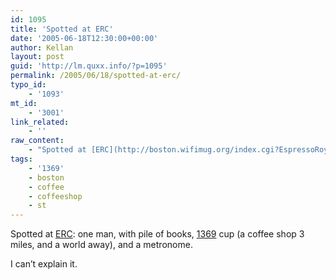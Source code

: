 ```yaml
---
id: 1095
title: 'Spotted at ERC'
date: '2005-06-18T12:30:00+00:00'
author: Kellan
layout: post
guid: 'http://lm.quxx.info/?p=1095'
permalink: /2005/06/18/spotted-at-erc/
typo_id:
    - '1093'
mt_id:
    - '3001'
link_related:
    - ''
raw_content:
    - "Spotted at [ERC](http://boston.wifimug.org/index.cgi?EspressoRoyaleOnGainsborough): one man, with pile of books, [1369](http://www.1369coffeehouse.com) cup (a coffee shop 3 miles, and a world away), and a metronome.  \r\n\r\nI can\\'t explain it."
tags:
    - '1369'
    - boston
    - coffee
    - coffeeshop
    - st
---
```


Spotted at [ERC](http://boston.wifimug.org/index.cgi?EspressoRoyaleOnGainsborough): one man, with pile of books, [1369](http://www.1369coffeehouse.com) cup (a coffee shop 3 miles, and a world away), and a metronome.

I can’t explain it.